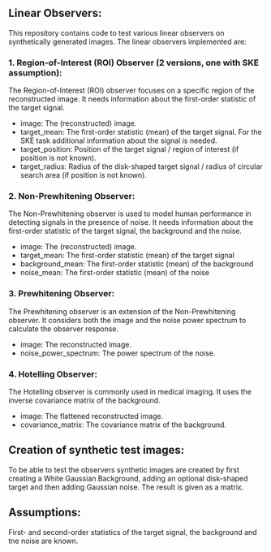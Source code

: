 ## Linear Observers:

This repository contains code to test various linear observers on synthetically generated images. The linear observers implemented are:

### 1. Region-of-Interest (ROI) Observer (2 versions, one with SKE assumption):
The Region-of-Interest (ROI) observer focuses on a specific region of the reconstructed image. It needs information about the first-order statistic of the target signal.
- image: The (reconstructed) image.
- target_mean: The first-order statistic (mean) of the target signal.
For the SKE task additional information about the signal is needed.
- target_position: Position of the target signal / region of interest (if position is not known).
- target_radius: Radius of the disk-shaped target signal / radius of circular search area (if position is not known).

### 2. Non-Prewhitening Observer:
The Non-Prewhitening observer is used to model human performance in detecting signals in the presence of noise. It needs information about the first-order statistic of the target signal, the background and the noise.
- image: The (reconstructed) image.
- target_mean: The first-order statistic (mean) of the target signal
- background_mean: The first-order statistic (mean) of the background
- noise_mean: The first-order statistic (mean) of the noise

### 3. Prewhitening Observer:

The Prewhitening observer is an extension of the Non-Prewhitening observer. It considers both the image and the noise power spectrum to calculate the observer response.
- image: The reconstructed image.
- noise_power_spectrum: The power spectrum of the noise.

### 4. Hotelling Observer:

The Hotelling observer is commonly used in medical imaging. It uses the inverse covariance matrix of the background.
- image: The flattened reconstructed image.
- covariance_matrix: The covariance matrix of the background.

## Creation of synthetic test images:
To be able to test the observers synthetic images are created by first creating a White Gaussian Background, adding an optional disk-shaped target and then adding Gaussian noise. The result is given as a matrix.

## Assumptions:
First- and second-order statistics of the target signal, the background and tne noise are known.
